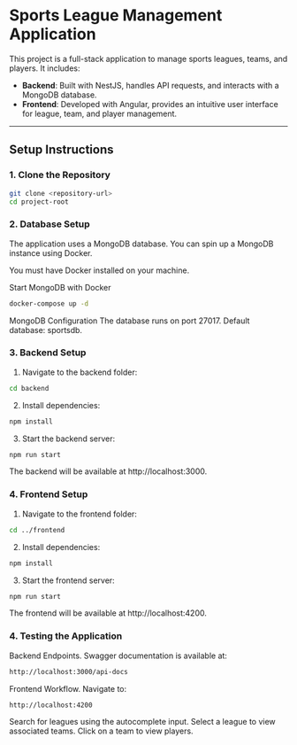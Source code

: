 # Sports League Management Application

This project is a full-stack application to manage sports leagues, teams, and players. It includes:
- **Backend**: Built with NestJS, handles API requests, and interacts with a MongoDB database.
- **Frontend**: Developed with Angular, provides an intuitive user interface for league, team, and player management.

---

## Setup Instructions

### 1. Clone the Repository

```bash
git clone <repository-url>
cd project-root
```

### 2. Database Setup

The application uses a MongoDB database. You can spin up a MongoDB instance using Docker.

You must have Docker installed on your machine.

Start MongoDB with Docker

```bash
docker-compose up -d
```

MongoDB Configuration
The database runs on port 27017.
Default database: sportsdb.

### 3. Backend Setup

1. Navigate to the backend folder:

```bash
cd backend
```

2. Install dependencies:

```bash
npm install
```

3. Start the backend server:

```bash
npm run start
```
The backend will be available at http://localhost:3000.


### 4. Frontend Setup

1. Navigate to the frontend folder:

```bash
cd ../frontend
```

2. Install dependencies:

```bash
npm install
```

3. Start the frontend server:

```bash
npm run start
```
The frontend will be available at http://localhost:4200.


### 4. Testing the Application

Backend Endpoints.
Swagger documentation is available at:

```bash
http://localhost:3000/api-docs
```

Frontend Workflow.
Navigate to: 

```bash
http://localhost:4200
```

Search for leagues using the autocomplete input.
Select a league to view associated teams.
Click on a team to view players.
